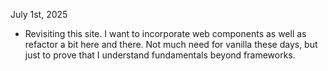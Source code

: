 July 1st, 2025
- Revisiting this site. I want to incorporate web components as well as refactor a bit here and there.
Not much need for vanilla these days, but just to prove that I understand fundamentals beyond frameworks.